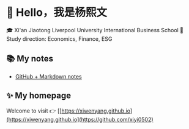 # 👋 Hello，我是杨熙文

🎓 Xi'an Jiaotong Liverpool University International Business School
📘 Study direction: Economics, Finance, ESG

## 📚 My notes
- [GitHub + Markdown notes](GitHub_Markdown.pptx)

## ✨ My homepage
Welcome to visit 👉 [[https://xiwenyang.github.io](https://xiwenyang.github.io](https://github.com/xiyi0502)

